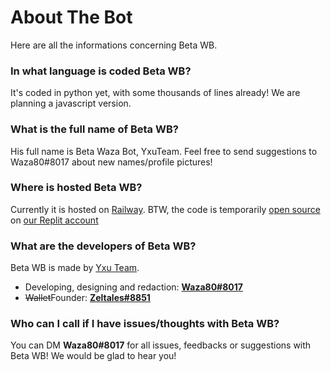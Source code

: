 # About The Bot
Here are all the informations concerning Beta WB.
### In what language is coded Beta WB?
It's coded in python yet, with some thousands of lines already! We are planning a javascript version.
### What is the full name of Beta WB?
His full name is Beta Waza Bot, YxuTeam. Feel free to send suggestions to Waza80#8017 about new names/profile pictures!
### Where is hosted Beta WB?
Currently it is hosted on [Railway](https://railway.app/). 
BTW, the code is temporarily [open source](https://replit.com:/@YxuTeam/BrokenProperGoal) on [our Replit account](https://replit.com:/@YxuTeam/)
### What are the developers of Beta WB?
Beta WB is made by [Yxu Team](https://yxuteam.com).
* Developing, designing and redaction: [**Waza80#8017**](https://waza.tk)
* ~~Wallet~~Founder: [**Zeltales#8851**](https://zeltales.com)
### Who can I call if I have issues/thoughts with Beta WB?
You can DM **Waza80#8017** for all issues, feedbacks or suggestions with Beta WB! We would be glad to hear you!